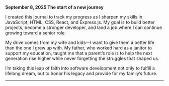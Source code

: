 **September 8, 2025 The start of a new journey**

I created this journal to track my progress as I sharpen my skills in JavaScript, HTML, CSS, React, and Express.js. My goal is to build better projects, become a stronger developer, and land a job where I can continue growing toward a senior role.

My drive comes from my wife and kids—I want to give them a better life than the one I grew up with. My father, who worked hard as a janitor to support my education, taught me that a parent’s role is to help the next generation rise higher while never forgetting the struggles that shaped us.

I’m taking this leap of faith into software development not only to fulfill a lifelong dream, but to honor his legacy and provide for my family’s future.

****************************************************************************************************************************************************************************************************************************************************
